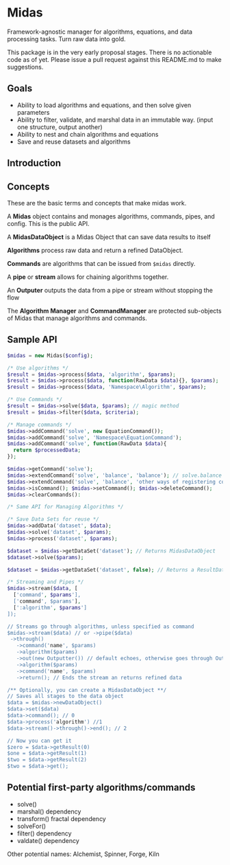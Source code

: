 # Midas
Framework-agnostic manager for algorithms, equations, and data processing tasks. Turn raw data into gold.

This package is in the very early proposal stages. There is no actionable code as of yet. Please issue a pull request against this README.md to make suggestions.

## Goals
  * Ability to load algorithms and equations, and then solve given parameters
  * Ability to filter, validate, and marshal data in an immutable way. (input one structure, output another)
  * Ability to nest and chain algorithms and equations
  * Save and reuse datasets and algorithms

## Introduction

## Concepts
These are the basic terms and concepts that make midas work.

A **Midas** object contains and monages algorithms, commands, pipes, and config. This is the public API.

A **MidasDataObject** is a Midas Object that can save data results to itself

**Algorithms** process raw data and return a refined DataObject.

**Commands** are algorithms that can be issued from `$midas` directly.

A **pipe** or **stream** allows for chaining algorithms together.

An **Outputer** outputs the data from a pipe or stream without stopping the flow

The **Algorithm Manager** and **CommandManager** are protected sub-objects of Midas that manage algorithms and commands.


## Sample API
```php
$midas = new Midas($config);

/* Use algorithms */
$result = $midas->process($data, 'algorithm', $params);
$result = $midas->process($data, function(RawData $data){}, $params);
$result = $midas->process($data, 'Namespace\Algorithm', $params);

/* Use Commands */
$result = $midas->solve($data, $params); // magic method
$result = $midas->filter($data, $criteria);

/* Manage commands */
$midas->addCommand('solve', new EquationCommand());
$midas->addCommand('solve', 'Namespace\EquationCommand');
$midas->addCommand('solve', function(RawData $data){
  return $processedData;
});

$midas->getCommand('solve');
$midas->extendCommand('solve', 'balance', 'balance'); // solve.balance -> EquationCommand::balance()
$midas->extendCommand('solve', 'balance', 'other ways of registering commands');
$midas->isCommand(); $midas->setCommand(); $midas->deleteCommand();
$midas->clearCommands():

/* Same API for Managing Algorithms */

/* Save Data Sets for reuse */
$midas->addData('dataset', $data);
$midas->solve('dataset', $params);
$midas->process('dataset', $params);

$dataset = $midas->getDataSet('dataset'); // Returns MidasDataObject
$dataset->solve($params);

$dataset = $midas->getDataSet('dataset', false); // Returns a ResultDataSet, not methods

/* Streaming and Pipes */
$midas->stream($data, [
  ['command', $params'],
  ['command', $params'],
  [':algorithm', $params']
]);

// Streams go through algorithms, unless specified as command
$midas->stream($data) // or ->pipe($data)
 ->through()
   ->command('name', $params)
   ->algorithm($params)
   ->out(new Outputter()) // default echoes, otherwise goes through Outputter
   ->algorithm($params)
   ->command('name', $params)
   ->return(); // Ends the stream an returns refined data

/** Optionally, you can create a MidasDataObject **/
// Saves all stages to the data object
$data = $midas->newDataObject()
$data->set($data)
$data->command(); // 0
$data->process('algorithm') //1
$data->stream()->through()->end(); // 2

// Now you can get it
$zero = $data->getResult(0)
$one = $data->getResult(1)
$two = $data->getResult(2)
$two = $data->get();
```

## Potential first-party algorithms/commands
  * solve()
  * marshal() dependency
  * transform() fractal dependency
  * solveFor()
  * filter() dependency
  * valdate() dependency

Other potential names: Alchemist, Spinner, Forge, Kiln
